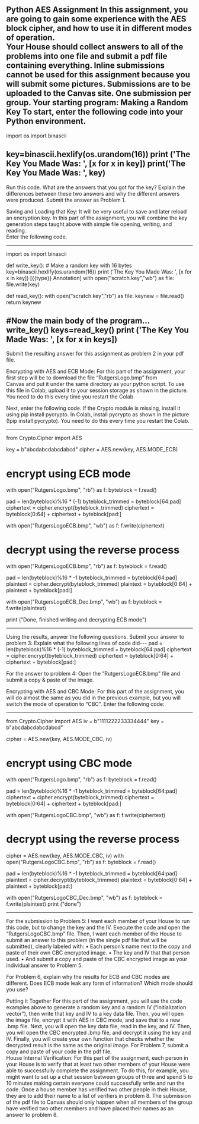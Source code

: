 
Python AES Assignment 
In this assignment, you are going to gain some experience with the AES block cipher, and how to use it in 
different modes of operation.   
Your House should collect answers to all of the problems into one file and submit a pdf file containing 
everything. Inline submissions cannot be used for this assignment because you will submit some 
pictures. Submissions are to be uploaded to the Canvas site. One submission per group. 
Your starting program: Making a Random Key 
To start, enter the following code into your Python environment.  
----------------------------------------------------------------------------------------------------- 
import os 
import binascii 
 
key=binascii.hexlify(os.urandom(16)) 
print ('The Key You Made Was: ', [x for x in key]) 
print('The Key You Made Was: ', key) 
------------------------------------------------------------------------------------------------------------------------- 
Run this code.  What are the answers that you got for the key?  Explain the differences between these 
two answers and why the different answers were produced. Submit the answer as Problem 1.  
 
Saving and Loading that Key: 
It will be very useful to save and later reload an encryption key.  In this part of the assignment, you will 
combine the key generation steps taught above with simple file opening, writing, and reading.  
Enter the following code. 
 
-------------------------------------------------------------------------------------------------------------------------------- 
import os 
import binascii 
 
def write_key(): 
    # Make a random key with 16 bytes 
    key=binascii.hexlify(os.urandom(16)) 
    print ('The Key You Made Was: ', [x for x in key]) 
[{{type}} Annotation]
    with open("scratch.key","wb") as file: 
        file.write(key) 
         
def read_key(): 
    with open("scratch.key","rb") as file: 
        keynew = file.read() 
    return keynew 
 
#Now the main body of the program... 
write_key() 
keys=read_key() 
print ('The Key You Made Was: ', [x for x in keys]) 
----------------------------------------------------------------------------------------------------------------- 
 
Submit the resulting answer for this assignment as problem 2 in your pdf file.  
 
Encrypting with AES and ECB Mode: 
For this part of the assignment, your first step will be to download the file “RutgersLogo.bmp” from  
Canvas and put it under the same directory as your python script. 
To use this file in Colab, upload it to your session storage as shown in the picture. You need to do this 
every time you restart the Colab. 
 
Next, enter the following code. If the Crypto module is missing, install it using pip install pycrypto. In 
Colab, install pycrypto as shown in the picture (!pip install pycrypto). You need to do this every time you 
restart the Colab. 
 
---------------------------------------------------- 
from Crypto.Cipher import AES 
 
key = b"abcdabcdabcdabcd" 
cipher = AES.new(key, AES.MODE_ECB) 
# encrypt using ECB mode 
with open("RutgersLogo.bmp", "rb") as f: 
    byteblock = f.read() 
 
pad = len(byteblock)%16 * (-1) 
byteblock_trimmed = byteblock[64:pad] 
ciphertext = cipher.encrypt(byteblock_trimmed) 
ciphertext = byteblock[0:64] + ciphertext + byteblock[pad:] 
 
with open("RutgersLogoECB.bmp", "wb") as f: 
    f.write(ciphertext) 
 
# decrypt using the reverse process 
with open("RutgersLogoECB.bmp", "rb") as f: 
    byteblock = f.read() 
 
pad = len(byteblock)%16 * -1 
byteblock_trimmed = byteblock[64:pad] 
plaintext = cipher.decrypt(byteblock_trimmed) 
plaintext = byteblock[0:64] + plaintext + byteblock[pad:] 
 
with open("RutgersLogoECB_Dec.bmp", "wb") as f: 
    byteblock = f.write(plaintext) 
 
print ("Done, finished writing and decrypting ECB mode") 
 
------------------------------------------------------------ 
Using the results, answer the following questions. 
Submit your answer to problem 3: Explain what the following lines of code did--- 
pad = len(byteblock)%16 * (-1) 
byteblock_trimmed = byteblock[64:pad] 
ciphertext = cipher.encrypt(byteblock_trimmed) 
ciphertext = byteblock[0:64] + ciphertext + byteblock[pad:] 
 
For the answer to problem 4: Open the “RutgersLogoECB.bmp” file and submit a copy & paste of the 
image.  
 
Encrypting with AES and CBC Mode: 
For this part of the assignment, you will do almost the same as you did in the previous example, but you 
will switch the mode of operation to “CBC”.  Enter the following code: 
 
----- --- -- - -------------------------------------------------------------------- 
from Crypto.Cipher import AES 
iv = b"1111222233334444" 
key = b"abcdabcdabcdabcd" 
 
cipher = AES.new(key, AES.MODE_CBC, iv) 
# encrypt using CBC mode 
with open("RutgersLogo.bmp", "rb") as f: 
    byteblock = f.read() 
 
pad = len(byteblock)%16 * -1 
byteblock_trimmed = byteblock[64:pad] 
ciphertext = cipher.encrypt(byteblock_trimmed) 
ciphertext = byteblock[0:64] + ciphertext + byteblock[pad:] 
 
with open("RutgersLogoCBC.bmp", "wb") as f: 
    f.write(ciphertext) 
 
# decrypt using the reverse process 
 
 
cipher = AES.new(key, AES.MODE_CBC, iv) 
with open("RutgersLogoCBC.bmp", "rb") as f: 
    byteblock = f.read() 
 
pad = len(byteblock)%16 * -1 
byteblock_trimmed = byteblock[64:pad] 
plaintext = cipher.decrypt(byteblock_trimmed) 
plaintext = byteblock[0:64] + plaintext + byteblock[pad:] 
 
with open("RutgersLogoCBC_Dec.bmp", "wb") as f: 
    byteblock = f.write(plaintext) 
print ("done") 
----- --- -- - -------------------------------------------------------------------- 
For the submission to Problem 5: I want each member of your House to run this code, but to change the 
key and the IV. Execute the code and open the “RutgersLogoCBC.bmp” file. Then, I want each member 
of the House to submit an answer to this problem (in the single pdf file that will be submitted), clearly 
labeled with: 
• Each person’s name next to the copy and paste of their own CBC encrypted image. 
• The key and IV that that person used. 
• And submit a copy and paste of the CBC encrypted image as your individual answer to Problem 
5. 
 
For Problem 6, explain why the results for ECB and CBC modes are different. Does ECB mode leak any 
form of information? Which mode should you use?    
 
Putting it Together 
For this part of the assignment, you will use the code examples above to generate a random key and a 
random IV (“initialization vector”), then write that key and IV to a key data file. Then, you will open the 
image file, encrypt it with AES in CBC mode, and save that to a new .bmp file.  Next, you will open the 
key data file, read in the key, and IV. Then, you will open the CBC encrypted .bmp file, and decrypt it 
using the key and IV.  Finally, you will create your own function that checks whether the decrypted 
result is the same as the original image. 
For Problem 7, submit a copy and paste of your code in the pdf file.    
House Internal Verification: 
For this part of the assignment, each person in your House is to verify that at least two other members 
of your House were able to successfully complete the assignment.  To do this, for example, you might 
want to set up a chat session between groups of three and spend 5 to 10 minutes making certain 
everyone could successfully write and run the code. Once a house member has verified two other 
people in their House, they are to add their name to a list of verifiers in problem 8. The submission of 
the pdf file to Canvas should only happen when all members of the group have verified two other 
members and have placed their names as an answer to problem 8. 
 
